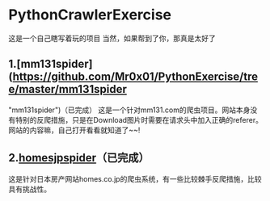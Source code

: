 # PythonCrawlerExercise
这是一个自己瞎写着玩的项目
当然，如果帮到了你，那真是太好了
## 1.[mm131spider](https://github.com/Mr0x01/PythonExercise/tree/master/mm131spider 
"mm131spider")（已完成）
这是一个针对mm131.com的爬虫项目。网站本身没有特别的反爬措施，只是在Download图片时需要在请求头中加入正确的referer。网站的内容嘛，自己打开看看就知道了~~!

## 2.[homesjpspider](https://github.com/Mr0x01/PythonExercise/tree/master/homesjpspider "homesjpspider")（已完成）
这是针对日本房产网站homes.co.jp的爬虫系统，有一些比较棘手反爬措施，比较具有挑战性。